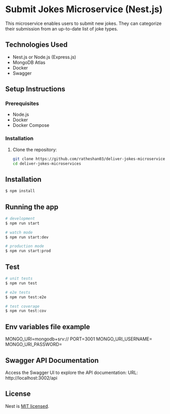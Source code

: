 # Submit Jokes Microservice (Nest.js)

This microservice enables users to submit new jokes. They can categorize their submission from an up-to-date list of joke types.

## Technologies Used

- Nest.js or Node.js (Express.js)
- MongoDB Atlas
- Docker
- Swagger

## Setup Instructions

### Prerequisites

- Node.js
- Docker
- Docker Compose

### Installation

1. Clone the repository:
   ```sh
   git clone https://github.com/ratheshan03/deliver-jokes-microservices.git
   cd deliver-jokes-microservices
   ```

## Installation

```bash
$ npm install
```

## Running the app

```bash
# development
$ npm run start

# watch mode
$ npm run start:dev

# production mode
$ npm run start:prod
```

## Test

```bash
# unit tests
$ npm run test

# e2e tests
$ npm run test:e2e

# test coverage
$ npm run test:cov
```

## Env variables file example

MONGO_URI=mongodb+srv://
PORT=3001
MONGO_URI_USERNAME=
MONGO_URI_PASSWORD=

## Swagger API Documentation

Access the Swagger UI to explore the API documentation:
URL: http://localhost:3002/api

## License

Nest is [MIT licensed](LICENSE).
